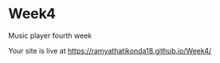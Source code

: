 # Week4
Music player fourth  week

Your site is live at https://ramyathatikonda18.github.io/Week4/


